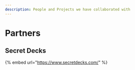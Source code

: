 ```yaml
---
description: People and Projects we have collaborated with
---
```


# Partners

## Secret Decks

{% embed url="https://www.secretdecks.com/" %}
